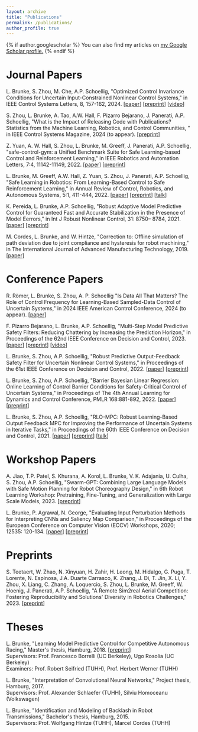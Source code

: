 ```yaml
---
layout: archive
title: "Publications"
permalink: /publications/
author_profile: true
---
```


{% if author.googlescholar %}
  You can also find my articles on <u><a href="{{author.googlescholar}}">my Google Scholar profile</a>.</u>
{% endif %}

<!-- {% include base_path %} -->

<!-- {% for post in site.publications reversed %}
  {% include archive-single.html %}
{% endfor %} -->

Journal Papers
======
L. Brunke, S. Zhou, M. Che, A.P. Schoellig, "Optimized Control Invariance Conditions for Uncertain Input-Constrained Nonlinear Control Systems," in IEEE Control Systems Letters, 8, 157-162, 2024. [[paper](https://ieeexplore.ieee.org/abstract/document/10365501)] [[preprint](https://arxiv.org/abs/2312.09565)] [[video](https://www.youtube.com/watch?v=7wVZ25zchaY)]

S. Zhou, L. Brunke, A. Tao, A.W. Hall, F. Pizarro Bejarano, J. Panerati, A.P. Schoellig, "What is the Impact of Releasing Code with Publications? Statistics from the Machine Learning, Robotics, and Control Communities, " in IEEE Control Systems Magazine, 2024 (to appear). [[preprint](https://arxiv.org/abs/2308.10008)]

Z. Yuan, A. W. Hall, S. Zhou, L. Brunke, M. Greeff, J. Panerati, A.P. Schoellig, "safe-control-gym: a Unified Benchmark Suite for Safe Learning-based Control and Reinforcement Learning," in IEEE Robotics and Automation Letters, 7:4, 11142-11149, 2022. [[paper](https://ieeexplore.ieee.org/document/9849119)] [[preprint](https://arxiv.org/abs/2109.06325)]

L. Brunke, M. Greeff, A.W. Hall, Z. Yuan, S. Zhou, J. Panerati, A.P. Schoellig, "Safe Learning in Robotics: From Learning-Based Control to Safe Reinforcement Learning," in Annual Review of Control, Robotics, and Autonomous Systems, 5:1, 411-444, 2022. [[paper](https://www.annualreviews.org/doi/abs/10.1146/annurev-control-042920-020211?journalCode=control)] [[preprint](https://arxiv.org/abs/2108.06266)] [[talk](https://youtu.be/NW23WLVvEyc)]

K. Pereida, L. Brunke, A.P. Schoellig, "Robust Adaptive Model Predictive Control for Guaranteed Fast and Accurate Stabilization in the Presence of Model Eerrors," in Int J Robust Nonlinear Control, 31: 8750– 8784, 2021. [[paper](https://doi.org/10.1002/rnc.5712)] [[preprint](https://www.dynsyslab.org/wp-content/papercite-data/pdf/pereida-ijrnc21.pdf)]

M. Cordes, L. Brunke, and W. Hintze, "Correction to: Offline simulation of path deviation due to joint compliance and hysteresis for robot machining," in The International Journal of Advanced Manufacturing Technology, 2019. [[paper](https://link.springer.com/article/10.1007%2Fs00170-019-04524-1)]

Conference Papers
======
R. Römer, L. Brunke, S. Zhou, A. P. Schoellig "Is Data All That Matters? The Role of Control Frequency for Learning-Based Sampled-Data Control of Uncertain Systems," in 2024 IEEE American Control Conference, 2024 (to appear). [[paper](https://arxiv.org/abs/2403.09504)]

F. Pizarro Bejarano, L. Brunke, A.P. Schoellig, "Multi-Step Model Predictive Safety Filters: Reducing Chattering by Increasing the Prediction Horizon," in Proceedings of the 62nd IEEE Conference on Decision and Control, 2023. [[paper](https://ieeexplore.ieee.org/abstract/document/10383734)] [[preprint](https://arxiv.org/abs/2309.11453)] [[video](https://www.youtube.com/watch?v=l1F4A1HIIIM)]

L. Brunke, S. Zhou, A.P. Schoellig, "Robust Predictive Output-Feedback Safety Filter for Uncertain Nonlinear Control Systems," in Proceedings of the 61st IEEE Conference on Decision and Control, 2022. [[paper](https://ieeexplore.ieee.org/abstract/document/9992834)] [[preprint](https://arxiv.org/abs/2212.08900)]

L. Brunke, S. Zhou, A.P. Schoellig, "Barrier Bayesian Linear Regression: Online Learning of Control Barrier Conditions for Safety-Critical Control of Uncertain Systems," in Proceedings of The 4th Annual Learning for Dynamics and Control Conference, PMLR 168:881-892, 2022. [[paper](https://proceedings.mlr.press/v168/brunke22a.html)] [[preprint](https://arxiv.org/abs/2204.03801)]

L. Brunke, S. Zhou, A.P. Schoellig, "RLO-MPC: Robust Learning-Based Output Feedback MPC for Improving the Performance of Uncertain Systems in Iterative Tasks," in Proceedings of the 60th IEEE Conference on Decision and Control, 2021. [[paper](https://ieeexplore.ieee.org/document/9682940)] [[preprint](https://arxiv.org/abs/2110.00542)] [[talk](https://youtu.be/xJ8xFKp3cAo)]

Workshop Papers
======
A. Jiao, T.P. Patel, S. Khurana, A. Korol, L. Brunke, V. K. Adajania, U. Culha, S. Zhou, A.P. Schoellig, "Swarm-GPT: Combining Large Language Models with Safe Motion Planning for Robot Choreography Design," in 6th Robot Learning Workshop: Pretraining, Fine-Tuning, and Generalization with Large Scale Models, 2023. [[preprint](https://arxiv.org/abs/2312.01059)]

L. Brunke, P. Agrawal, N. George, "Evaluating Input Perturbation Methods for Interpreting CNNs and Saliency Map Comparison," in Proceedings of the European Conference on Computer Vision (ECCV) Workshops, 2020; 12535: 120-134. [[paper](https://link.springer.com/chapter/10.1007/978-3-030-66415-2_8)] [[preprint](https://arxiv.org/abs/2101.10977)]

Preprints
======
S. Teetaert, W. Zhao, N. Xinyuan, H. Zahir, H. Leong, M. Hidalgo, G. Puga, T. Lorente, N. Espinosa, J.A. Duarte Carrasco, K. Zhang, J. Di, T. Jin, X. Li, Y. Zhou, X. Liang, C. Zhang, A. Loquercio, S. Zhou, L. Brunke, M. Greeff, W. Hoenig, J. Panerati, A.P. Schoellig, "A Remote Sim2real Aerial Competition: Fostering Reproducibility and Solutions' Diversity in Robotics Challenges," 2023. [[preprint](https://arxiv.org/abs/2308.16743)]

Theses
======
L. Brunke, "Learning Model Predictive Control for Competitive Autonomous Racing," Master's thesis, Hamburg, 2018. [[preprint](https://arxiv.org/abs/2005.00826)]\
Supervisors: Prof. Francesco Borrelli (UC Berkeley), Ugo Rosolia (UC Berkeley)\
Examiners: Prof. Robert Seifried (TUHH), Prof. Herbert Werner (TUHH)

L. Brunke, "Interpretation of Convolutional Neural Networks," Project thesis, Hamburg, 2017.\
Supervisors: Prof. Alexander Schlaefer (TUHH), Silviu Homoceanu (Volkswagen)

L. Brunke, "Identification and Modeling of Backlash in Robot Transmissions," Bachelor's thesis, Hamburg, 2015.\
Supervisors: Prof. Wolfgang Hintze (TUHH), Marcel Cordes (TUHH)
